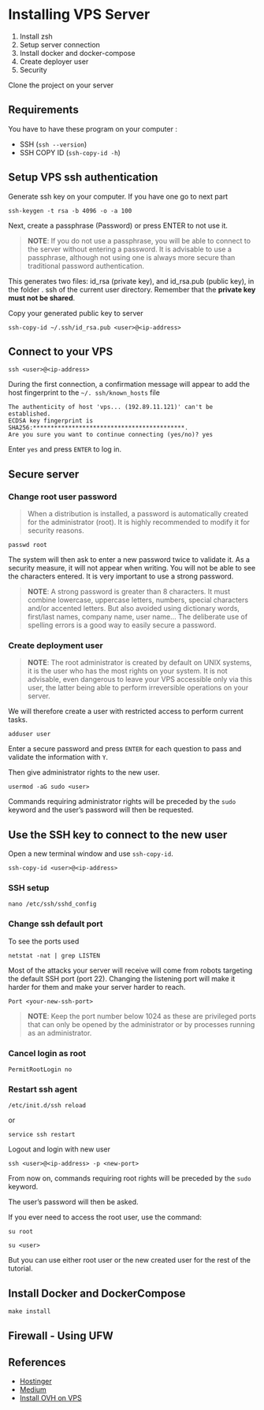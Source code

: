 # Installing VPS Server

1. Install zsh
2. Setup server connection
3. Install docker and docker-compose
4. Create deployer user
5. Security

Clone the project on your server

## Requirements

You have to have these program on your computer :

- SSH  (`ssh --version`)
- SSH COPY ID (`ssh-copy-id -h`)

## Setup VPS ssh authentication

Generate ssh key on your computer. If you have one go to next part

```shell
ssh-keygen -t rsa -b 4096 -o -a 100
```

Next, create a passphrase (Password) or press ENTER to not use it.

> **NOTE**: If you do not use a passphrase, you will be able to connect to the server without entering a password. It is advisable to use a passphrase, although not using one is always more secure than traditional password authentication.

This generates two files: id_rsa (private key), and id_rsa.pub (public key), in the folder . ssh of the current user directory. Remember that the **private key must not be shared**.

Copy your generated public key to server

```shell
ssh-copy-id ~/.ssh/id_rsa.pub <user>@<ip-address>
```

## Connect to your VPS

```shell
ssh <user>@<ip-address>
```

During the first connection, a confirmation message will appear to add the host fingerprint to the `~/. ssh/known_hosts` file

```shell
The authenticity of host 'vps... (192.89.11.121)' can't be established.
ECDSA key fingerprint is SHA256:*******************************************.
Are you sure you want to continue connecting (yes/no)? yes
```

Enter `yes` and press `ENTER` to log in.

## Secure server

### Change root user password

> When a distribution is installed, a password is automatically created for the administrator (root). It is highly recommended to modify it for security reasons.

```shell
passwd root
```

The system will then ask to enter a new password twice to validate it. As a security measure, it will not appear when writing. You will not be able to see the characters entered. It is very important to use a strong password.

> **NOTE**: A strong password is greater than 8 characters. It must combine lowercase, uppercase letters, numbers, special characters and/or accented letters. But also avoided using dictionary words, first/last names, company name, user name... The deliberate use of spelling errors is a good way to easily secure a password.

### Create deployment user

> **NOTE**: The root administrator is created by default on UNIX systems, it is the user who has the most rights on your system. It is not advisable, even dangerous to leave your VPS accessible only via this user, the latter being able to perform irreversible operations on your server.

We will therefore create a user with restricted access to perform current tasks.

```shell
adduser user
```

Enter a secure password and press `ENTER` for each question to pass and validate the information with `Y`.

Then give administrator rights to the new user.

```shell
usermod -aG sudo <user>
```

Commands requiring administrator rights will be preceded by the `sudo` keyword and the user’s password will then be requested.

## Use the SSH key to connect to the new user

Open a new terminal window and use `ssh-copy-id`.

```shell
ssh-copy-id <user>@<ip-address>
```

### SSH setup

```shell
nano /etc/ssh/sshd_config
```

### Change ssh default port

To see the ports used

```shell
netstat -nat | grep LISTEN
```

Most of the attacks your server will receive will come from robots targeting the default SSH port (port 22). Changing the listening port will make it harder for them and make your server harder to reach.

```shell
Port <your-new-ssh-port>
```

> **NOTE**: Keep the port number below 1024 as these are privileged ports that can only be opened by the administrator or by processes running as an administrator.

### Cancel login as root

```sshd_config
PermitRootLogin no
```

### Restart ssh agent

```sshd_config
/etc/init.d/ssh reload
```

or

```ssh
service ssh restart
```

Logout and login with new user

```shell
ssh <user>@<ip-address> -p <new-port>
```

From now on, commands requiring root rights will be preceded by the `sudo` keyword.

The user’s password will then be asked.

If you ever need to access the root user, use the command:

```shell
su root
```

```shell
su <user>
```

But you can use either root user or the new created user for the rest of the tutorial.

## Install Docker and DockerCompose

```shell
make install
```

## Firewall - Using UFW

## References

- [Hostinger](https://www.hostinger.com/tutorials/getting-started-with-vps-hosting)
- [Medium](https://medium.com/sebbossoutrot/installation-et-configuration-dun-vps-sur-ovh-avec-debian9-wordpress-et-ssl-810603968b71)
- [Install OVH on VPS](https://gist.github.com/tattali/58564a8c7233098fd207bcf42ed14821)
